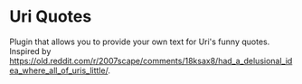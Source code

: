 # Uri Quotes
Plugin that allows you to provide your own text for Uri's funny quotes. Inspired by 
https://old.reddit.com/r/2007scape/comments/18ksax8/had_a_delusional_idea_where_all_of_uris_little/.
